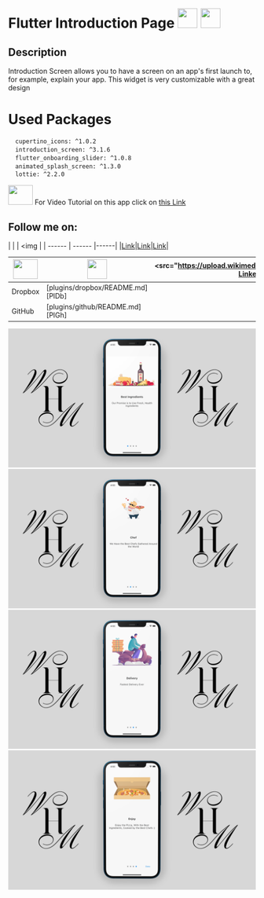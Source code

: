 # Flutter Introduction Page <img src="https://miro.medium.com/max/1000/1*ilC2Aqp5sZd1wi0CopD1Hw.png" height="40" width="40" > <img src="https://upload.wikimedia.org/wikipedia/commons/7/7e/Dart-logo.png" height="40" width="40" >





## Description

Introduction Screen allows you to have a screen on an app's first launch to, for example, explain your app. This widget is very customizable with a great design

# Used Packages
```sh
  cupertino_icons: ^1.0.2
  introduction_screen: ^3.1.6
  flutter_onboarding_slider: ^1.0.8
  animated_splash_screen: ^1.3.0
  lottie: ^2.2.0
```

<img src="https://www.freepnglogos.com/uploads/youtube-logo-hd-8.png" height="40" width="50" > For Video Tutorial on this app click on [this Link](https://www.youtube.com/watch?v=ewb5SbcyeKs)


## Follow me on:


| |  | <img
 |
| ------ | ------ |------|
|[Link]()|[Link]()|[Link]()|


|  <img src="https://www.freepnglogos.com/uploads/youtube-logo-hd-8.png" height="40" width="50" > | <img src="https://i.pinimg.com/736x/b5/1b/78/b51b78ecc9e5711274931774e433b5e6.jpg" height="40" width="40" > | <src="https://upload.wikimedia.org/wikipedia/commons/thumb/c/ca/LinkedIn_logo_initials.png/800px-LinkedIn_logo_initials.png" height="40" width="40" > |
| ------ | ------ |------|
| Dropbox | [plugins/dropbox/README.md][PlDb] ||
| GitHub | [plugins/github/README.md][PlGh] ||


![Alt Text](https://github.com/mehdihosseinimoghadam/MHM-Flutter/blob/main/Flutter%20Introduction%20Page/flutter%20introduction%20page%201.png)
![Alt Text](https://github.com/mehdihosseinimoghadam/MHM-Flutter/blob/main/Flutter%20Introduction%20Page/flutter%20introduction%20page%202.png)
![Alt Text](https://github.com/mehdihosseinimoghadam/MHM-Flutter/blob/main/Flutter%20Introduction%20Page/flutter%20introduction%20page%203.png)
![Alt Text](https://github.com/mehdihosseinimoghadam/MHM-Flutter/blob/main/Flutter%20Introduction%20Page/flutter%20introduction%20page%204.png)

